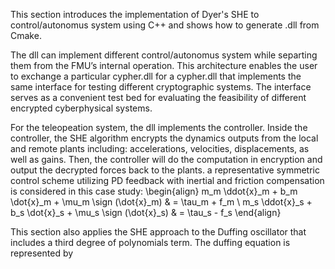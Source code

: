 This section introduces the implementation of Dyer's SHE to control/autonomus system using C++ and shows how to generate .dll from Cmake. 

The dll can implement different control/autonomus system while separting them from the FMU’s internal operation. This architecture enables the user
to exchange a particular cypher.dll for a cypher.dll that implements the same interface for testing different cryptographic systems. The interface serves as a convenient test bed for evaluating the feasibility of different encrypted cyberphysical systems.

For the teleopeation system, the dll implements the controller. Inside the controller, the SHE algorithm encrypts the dynamics outputs from the local and remote plants including: accelerations, velocities, displacements, as well as gains. Then, the controller will do the computation in encryption and output the decrypted forces back to the plants. a representative symmetric control scheme utilizing PD feedback with inertial and friction compensation is considered in this case study:
\begin{align}
     m_m \ddot{x}_m + b_m \dot{x}_m + \mu_m \sign (\dot{x}_m) & = \tau_m + f_m \\
     m_s \ddot{x}_s + b_s \dot{x}_s + \mu_s \sign (\dot{x}_s) & = \tau_s - f_s
 \end{align}

This section also applies the SHE approach to the Duffing oscillator that includes a third degree of polynomials term. The duffing equation is represented by 

